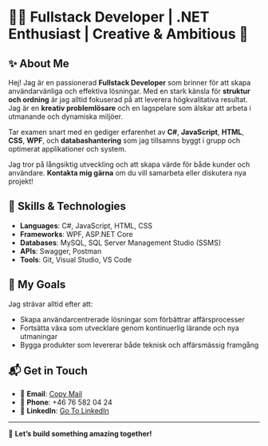 # 👨‍💻 Fullstack Developer | .NET Enthusiast | Creative & Ambitious 🌟

## ✨ About Me
Hej! Jag är en passionerad **Fullstack Developer** som brinner för att skapa användarvänliga och effektiva lösningar. Med en stark känsla för **struktur och ordning** är jag alltid fokuserad på att leverera högkvalitativa resultat. Jag är en **kreativ problemlösare** och en lagspelare som älskar att arbeta i utmanande och dynamiska miljöer.

Tar examen snart med en gediger erfarenhet av **C#**, **JavaScript**, **HTML**, **CSS**, **WPF**, och **databashantering** som jag tillsamns byggt i grupp och optimerat applikationer och system.

Jag tror på långsiktig utveckling och att skapa värde för både kunder och användare. **Kontakta mig gärna** om du vill samarbeta eller diskutera nya projekt!

## 🔧 Skills & Technologies
- **Languages**: C#, JavaScript, HTML, CSS
- **Frameworks**: WPF, ASP.NET Core
- **Databases**: MySQL, SQL Server Management Studio (SSMS)
- **APIs**: Swagger, Postman
- **Tools**: Git, Visual Studio, VS Code

## 🌱 My Goals
Jag strävar alltid efter att:
- Skapa användarcentrerade lösningar som förbättrar affärsprocesser
- Fortsätta växa som utvecklare genom kontinuerlig lärande och nya utmaningar
- Bygga produkter som levererar både teknisk och affärsmässig framgång

## 📬 Get in Touch
- 📧 **Email**: [Copy Mail](mailto:Arjandogan@gmail.com)
- 📱 **Phone**: +46 76 582 04 24
- 🔗 **LinkedIn**: [Go To LinkedIn](https:[//www.linkedin.com/in/din-länk](https://www.linkedin.com/in/rodi-d-762616191/))

---

💼 **Let’s build something amazing together!**

